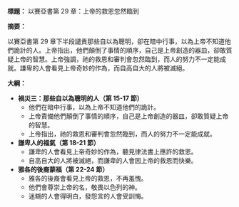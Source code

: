 **標題：** 以賽亞書第 29 章：上帝的救恩忽然臨到

**摘要：**

以賽亞書第 29 章下半段譴責那些自以為聰明，卻在暗中行事，以為上帝不知道他們詭計的人。上帝指出，他們顛倒了事情的順序，自己是上帝創造的器皿，卻敢質疑上帝的智慧。上帝強調，祂的救恩和審判會忽然臨到，而人的努力不一定能成就。謙卑的人會看見上帝奇妙的作為，而自高自大的人將被滅絕。

**大綱：**

* **禍災三：那些自以為聰明的人（第 15-17 節）**
    * 他們在暗中行事，以為上帝不知道他們的詭計。
    * 上帝責備他們顛倒了事情的順序，自己是上帝創造的器皿，卻敢質疑上帝的智慧。
    * 上帝指出，祂的救恩和審判會忽然臨到，而人的努力不一定能成就。
* **謙卑人的福氣（第 18-21 節）**
    * 謙卑的人會看見上帝奇妙的作為，聽見律法書上應許的救恩。
    * 自高自大的人將被滅絕，而謙卑的人會因上帝的救恩而快樂。
* **雅各的後裔蒙福（第 22-24 節）**
    * 雅各的後裔會看見上帝的救恩，不再羞愧。
    * 他們會尊崇上帝的名，敬畏以色列的神。
    * 迷糊的人會得明白，發怨言的人會受訓悔。